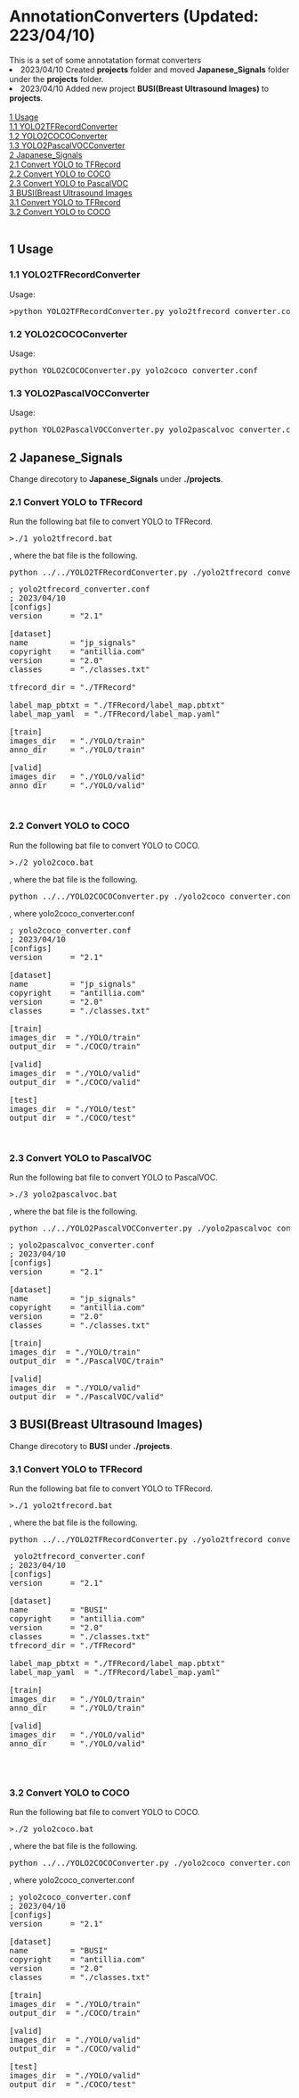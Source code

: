<h1> AnnotationConverters (Updated: 223/04/10) </h1>
This is a set of some annotatation format converters<br>
<li>
2023/04/10 Created <b>projects</b> folder and moved <b>Japanese_Signals</b> folder under the <b>projects</b> folder.
</li>
<li>
2023/04/10 Added new project <b>BUSI(Breast Ultrasound Images)</b> to <b>projects</b>.
</li>

<br>
<a href="#1">1 Usage</a><br>
<a href="#1.1">1.1 YOLO2TFRecordConverter</a><br>
<a href="#1.2">1.2 YOLO2COCOConverter</a><br>
<a href="#1.3">1.3 YOLO2PascalVOCConverter</a><br>
<a href="#2">2 Japanese_Signals</a><br>
<a href="#2.1">2.1 Convert YOLO to TFRecord</a><br>
<a href="#2.2">2.2 Convert YOLO to COCO</a><br> 
<a href="#2.3">2.3 Convert YOLO to PascalVOC</a><br>
<a href="#3">3 BUSI(Breast Ultrasound Images</a><br>
<a href="#3.1">3.1 Convert YOLO to TFRecord</a><br> 
<a href="#3.2">3.2 Convert YOLO to COCO</a><br>

<br>
<h2>
<a name="1">1 Usage </a> 
</h2>

<h3><a name="1.1">1.1 YOLO2TFRecordConverter</a></h3>
Usage:<br>
<pre>
>python YOLO2TFRecordConverter.py yolo2tfrecord_converter.conf
</pre>
<h3><a name="1.2">1.2 YOLO2COCOConverter</a></h3>
Usage:<br>
<pre>
python YOLO2COCOConverter.py yolo2coco_converter.conf
</pre>
<h3><a name="1.3">1.3 YOLO2PascalVOCConverter</a></h3>
Usage:<br>
<pre>
python YOLO2PascalVOCConverter.py yolo2pascalvoc_converter.conf
</pre>

<h2>
<a name="2">2 Japanese_Signals </a> 
</h2>
Change direcotory to <b>Japanese_Signals</b> under <b>./projects</b>.
<h3>
<a name="2.1">2.1 Convert YOLO to TFRecord </a> 
</h3>

Run the following bat file to convert YOLO to TFRecord.
<pre>
>./1_yolo2tfrecord.bat
</pre>
, where the bat file is the following.
<pre>
python ../../YOLO2TFRecordConverter.py ./yolo2tfrecord_converter.conf
</pre>
<pre>
; yolo2tfrecord_converter.conf
; 2023/04/10
[configs]
version      = "2.1"

[dataset]
name         = "jp_signals"
copyright    = "antillia.com"
version      = "2.0"
classes      = "./classes.txt"

tfrecord_dir = "./TFRecord"

label_map_pbtxt = "./TFRecord/label_map.pbtxt"
label_map_yaml  = "./TFRecord/label_map.yaml"

[train]
images_dir   = "./YOLO/train"
anno_dir     = "./YOLO/train"

[valid]
images_dir   = "./YOLO/valid"
anno_dir     = "./YOLO/valid"
</pre>

<br>


<h3>
<a name="2.2">2.2 Convert YOLO to COCO </a> 
</h3>
Run the following bat file to convert YOLO to COCO.
<pre>
>./2_yolo2coco.bat
</pre>
, where the bat file is the following.
<pre>
python ../../YOLO2COCOConverter.py ./yolo2coco_converter.conf
</pre>
, where yolo2coco_converter.conf

<pre>
; yolo2coco_converter.conf
; 2023/04/10
[configs]
version      = "2.1"

[dataset]
name         = "jp_signals"
copyright    = "antillia.com"
version      = "2.0"
classes      = "./classes.txt"

[train]
images_dir  = "./YOLO/train"
output_dir  = "./COCO/train"

[valid]
images_dir  = "./YOLO/valid"
output_dir  = "./COCO/valid"

[test]
images_dir  = "./YOLO/test"
output_dir  = "./COCO/test"
</pre>
<br>


<h3>
<a name="2.3">2.3 Convert YOLO to PascalVOC </a> 
</h3>
Run the following bat file to convert YOLO to PascalVOC.
<pre>
>./3_yolo2pascalvoc.bat
</pre>
, where the bat file is the following.
<pre>
python ../../YOLO2PascalVOCConverter.py ./yolo2pascalvoc_converter.conf
</pre>

<pre>
; yolo2pascalvoc_converter.conf
; 2023/04/10
[configs]
version      = "2.1"

[dataset]
name         = "jp_signals"
copyright    = "antillia.com"
version      = "2.0"
classes      = "./classes.txt"

[train]
images_dir  = "./YOLO/train"
output_dir  = "./PascalVOC/train"

[valid]
images_dir  = "./YOLO/valid"
output_dir  = "./PascalVOC/valid"
</pre>

<!-- NEW BUSI
 -->

<h2>
<a name="3">3 BUSI(Breast Ultrasound Images)</a> 
</h2>
Change direcotory to <b>BUSI</b> under <b>./projects</b>.

<h3>
<a name="3.1">3.1 Convert YOLO to TFRecord </a> 
</h3>

Run the following bat file to convert YOLO to TFRecord.
<pre>
>./1_yolo2tfrecord.bat
</pre>
, where the bat file is the following.
<pre>
python ../../YOLO2TFRecordConverter.py ./yolo2tfrecord_converter.conf
</pre>
<pre>
 yolo2tfrecord_converter.conf
; 2023/04/10
[configs]
version      = "2.1"

[dataset]
name         = "BUSI"
copyright    = "antillia.com"
version      = "2.0"
classes      = "./classes.txt"
tfrecord_dir = "./TFRecord"

label_map_pbtxt = "./TFRecord/label_map.pbtxt"
label_map_yaml  = "./TFRecord/label_map.yaml"

[train]
images_dir   = "./YOLO/train"
anno_dir     = "./YOLO/train"

[valid]
images_dir   = "./YOLO/valid"
anno_dir     = "./YOLO/valid"

</pre>

<br>


<h3>
<a name="3.2">3.2 Convert YOLO to COCO </a> 
</h3>
Run the following bat file to convert YOLO to COCO.
<pre>
>./2_yolo2coco.bat
</pre>
, where the bat file is the following.
<pre>
python ../../YOLO2COCOConverter.py ./yolo2coco_converter.conf
</pre>
, where yolo2coco_converter.conf

<pre>
; yolo2coco_converter.conf
; 2023/04/10
[configs]
version      = "2.1"

[dataset]
name         = "BUSI"
copyright    = "antillia.com"
version      = "2.0"
classes      = "./classes.txt"

[train]
images_dir  = "./YOLO/train"
output_dir  = "./COCO/train"

[valid]
images_dir  = "./YOLO/valid"
output_dir  = "./COCO/valid"

[test]
images_dir  = "./YOLO/valid"
output_dir  = "./COCO/test"
</pre>
<br>



